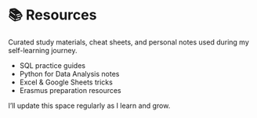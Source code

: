 # 📚 Resources

Curated study materials, cheat sheets, and personal notes used during my self-learning journey.

- SQL practice guides  
- Python for Data Analysis notes  
- Excel & Google Sheets tricks  
- Erasmus preparation resources  

I’ll update this space regularly as I learn and grow.
